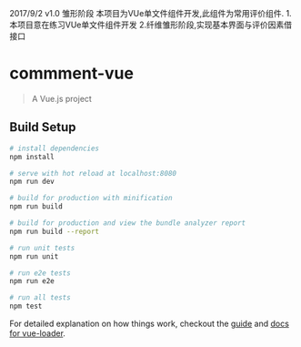 2017/9/2 v1.0 雏形阶段
本项目为VUe单文件组件开发,此组件为常用评价组件.
1.本项目意在练习VUe单文件组件开发
2.纤维雏形阶段,实现基本界面与评价因素借接口
# commment-vue

> A Vue.js project

## Build Setup

``` bash
# install dependencies
npm install

# serve with hot reload at localhost:8080
npm run dev

# build for production with minification
npm run build

# build for production and view the bundle analyzer report
npm run build --report

# run unit tests
npm run unit

# run e2e tests
npm run e2e

# run all tests
npm test
```

For detailed explanation on how things work, checkout the [guide](http://vuejs-templates.github.io/webpack/) and [docs for vue-loader](http://vuejs.github.io/vue-loader).
